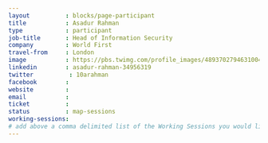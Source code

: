 ```yaml
---
layout          : blocks/page-participant
title           : Asadur Rahman
type            : participant
job-title       : Head of Information Security
company         : World First
travel-from     : London
image           : https://pbs.twimg.com/profile_images/489370279463100416/9lOMY22Y.jpeg
linkedin        : asadur-rahman-34956319
twitter          : 10arahman
facebook        :
website         :
email           :
ticket          :
status          : map-sessions
working-sessions:
# add above a comma delimited list of the Working Sessions you would like to attend (use the session's title)
---
```


<!-- put more details about participant here -->
